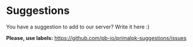 # Suggestions
You have a suggestion to add to our server? Write it here :)

**Please, use labels:**
https://github.com/pb-io/primalpk-suggestions/issues

